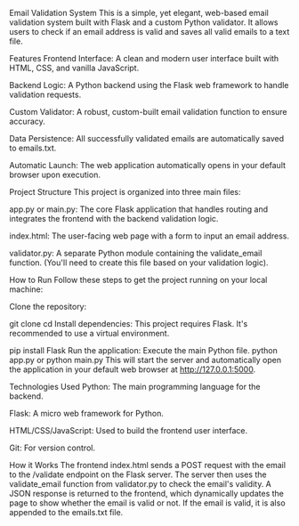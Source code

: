 Email Validation System
This is a simple, yet elegant, web-based email validation system built with Flask and a custom Python validator. It allows users to check if an email address is valid and saves all valid emails to a text file.

Features
Frontend Interface: A clean and modern user interface built with HTML, CSS, and vanilla JavaScript.

Backend Logic: A Python backend using the Flask web framework to handle validation requests.

Custom Validator: A robust, custom-built email validation function to ensure accuracy.

Data Persistence: All successfully validated emails are automatically saved to emails.txt.

Automatic Launch: The web application automatically opens in your default browser upon execution.

Project Structure
This project is organized into three main files:

app.py or main.py: The core Flask application that handles routing and integrates the frontend with the backend validation logic.

index.html: The user-facing web page with a form to input an email address.

validator.py: A separate Python module containing the validate_email function. (You'll need to create this file based on your validation logic).

How to Run
Follow these steps to get the project running on your local machine:

Clone the repository:

git clone <your-repository-url>
cd <your-repository-name>
Install dependencies: This project requires Flask. It's recommended to use a virtual environment.

pip install Flask
Run the application: Execute the main Python file.
python app.py
or
python main.py
This will start the server and automatically open the application in your default web browser at http://127.0.0.1:5000.

Technologies Used
Python: The main programming language for the backend.

Flask: A micro web framework for Python.

HTML/CSS/JavaScript: Used to build the frontend user interface.

Git: For version control.

How it Works
The frontend index.html sends a POST request with the email to the /validate endpoint on the Flask server. The server then uses the validate_email function from validator.py to check the email's validity. A JSON response is returned to the frontend, which dynamically updates the page to show whether the email is valid or not. If the email is valid, it is also appended to the emails.txt file.
